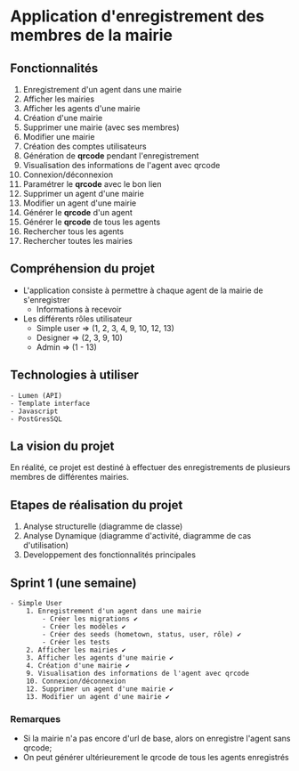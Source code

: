 # Application d'enregistrement des membres de la mairie

## Fonctionnalités
 1. Enregistrement d'un agent dans une mairie
 2. Afficher les mairies
 3. Afficher les agents d'une mairie
 4. Création d'une mairie
 5. Supprimer une mairie (avec ses membres)
 6. Modifier une mairie
 7. Création des comptes utilisateurs
 8. Génération de __qrcode__ pendant l'enregistrement
 9. Visualisation des informations de l'agent avec qrcode
10. Connexion/déconnexion
11. Paramétrer le __qrcode__ avec le bon lien
12. Supprimer un agent d'une mairie
13. Modifier un agent d'une mairie
14. Générer le __qrcode__ d'un agent
15. Générer le __qrcode__ de tous les agents
16. Rechercher tous les agents
17. Rechercher toutes les mairies

## Compréhension du projet

- L'application consiste à permettre à chaque agent de la mairie de s'enregistrer
    - Informations à recevoir
- Les différents rôles utilisateur
    - Simple user => (1, 2, 3, 4, 9, 10, 12, 13)
    - Designer => (2, 3, 9, 10)
    - Admin => (1 - 13)

## Technologies à utiliser

    - Lumen (API)
    - Template interface
    - Javascript
    - PostGresSQL

## La vision du projet

En réalité, ce projet est destiné à effectuer des enregistrements de plusieurs membres de différentes mairies.

## Etapes de réalisation du projet

1. Analyse structurelle (diagramme de classe)
2. Analyse Dynamique (diagramme d'activité, diagramme de cas d'utilisation)
3. Developpement des fonctionnalités principales

## Sprint 1 (une semaine)
    - Simple User
        1. Enregistrement d'un agent dans une mairie
            - Créer les migrations ✔
            - Créer les modèles ✔
            - Créer des seeds (hometown, status, user, rôle) ✔
            - Créer les tests
        2. Afficher les mairies ✔
        3. Afficher les agents d'une mairie ✔
        4. Création d'une mairie ✔
        9. Visualisation des informations de l'agent avec qrcode
        10. Connexion/déconnexion
        12. Supprimer un agent d'une mairie ✔
        13. Modifier un agent d'une mairie ✔

### Remarques

- Si la mairie n'a pas encore d'url de base, alors on enregistre l'agent sans qrcode;
- On peut générer ultérieurement le qrcode de tous les agents enregistrés